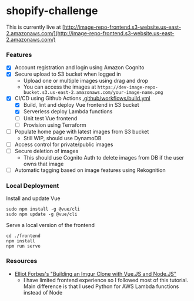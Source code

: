 # shopify-challenge

This is currently live at [http://image-repo-frontend.s3-website.us-east-2.amazonaws.com/](http://image-repo-frontend.s3-website.us-east-2.amazonaws.com/)

### Features

- [x] Account registration and login using Amazon Cognito
- [x] Secure upload to S3 bucket when logged in
  - Upload one or multiple images using drag and drop
  - You can access the images at `https://dev-image-repo-bucket.s3.us-east-2.amazonaws.com/your-image-name.png`
- [x] CI/CD using Github Actions [.github/workflows/build.yml](.github/workflows/build.yml)
  - [x] Build, lint and deploy Vue frontend in S3 bucket
  - [x] Serverless deploy Lambda functions
  - [ ] Unit test Vue frontend
  - [ ] Provision using Terraform
- [ ] Populate home page with latest images from S3 bucket
  - Still WIP, should use DynamoDB
- [ ] Access control for private/public images
- [ ] Secure deletion of images
  - This should use Cognito Auth to delete images from DB if the user owns that image
- [ ] Automatic tagging based on image features using Rekognition

### Local Deployment

Install and update Vue

```
sudo npm install -g @vue/cli
sudo npm update -g @vue/cli
```

Serve a local version of the frontend

```
cd ./frontend
npm install
npm run serve
```

### Resources

- [Elliot Forbes's "Building an Imgur Clone with Vue.JS and Node.JS"](https://tutorialedge.net/projects/building-imgur-clone-vuejs-nodejs/)
  - I have limited frontend experience so I followed most of this tutorial. Main difference is that I used Python for AWS Lambda functions instead of Node
